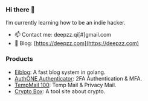 ### Hi there 👋

<!--
**deepzz0/deepzz0** is a ✨ _special_ ✨ repository because its `README.md` (this file) appears on your GitHub profile.

Here are some ideas to get you started:

- 🔭 I’m currently working on ...
- 🌱 I’m currently learning ...
- 👯 I’m looking to collaborate on ...
- 🤔 I’m looking for help with ...
- 💬 Ask me about ...
- 📫 How to reach me: ...
- 😄 Pronouns: ...
- ⚡ Fun fact: ...
-->

<img align="right" src="https://github-readme-stats.vercel.app/api?username=deepzz0&show_icons=true&icon_color=0366d6&text_color=2ea44f&bg_color=ffffff&hide_title=true"  alt=""/>

I’m currently learning how to be an indie hacker.

- 📫 Contact me: deepzz.qi[#]gmail.com
- 📝 Blog: [https://deepzz.com](https://deepzz.com)

### Products

- [Eiblog](https://github.com/eiblog/eiblog): A fast blog system in golang.
- [AuthONE Authenticator](https://apps.apple.com/us/app/authone-authenticator/id6467347432): 2FA Authentication & MFA.
- [TempMail 100](https://apps.apple.com/app/id6593689186): Temp Mail & Privacy Mail.
- [Crypto Box](https://box.deepzz.com/): A tool site about crypto.
